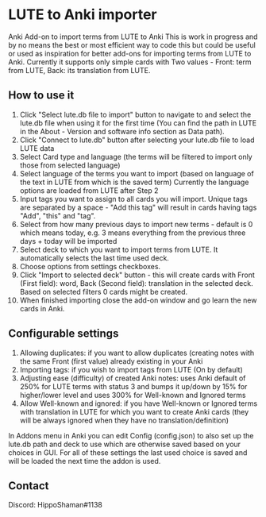 # LUTE to Anki importer
Anki Add-on to import terms from LUTE to Anki
This is work in progress and by no means the best or most efficient way to code this but could be useful or used as inspiration for better add-ons for importing terms from LUTE to Anki. Currently it supports only simple cards with Two values - Front: term from LUTE, Back: its translation from LUTE.

## How to use it
1. Click "Select lute.db file to import" button to navigate to and select the lute.db file when using it for the first time (You can find the path in LUTE in the About - Version and software info section as Data path).
2. Click "Connect to lute.db" button after selecting your lute.db file to load LUTE data
3. Select Card type and language (the terms will be filtered to import only those from selected language)
4. Select language of the terms you want to import (based on language of the text in LUTE from which is the saved term) Currently the language options are loaded from LUTE after Step 2
5. Input tags you want to assign to all cards you will import. Unique tags are separated by a space - "Add this tag" will result in cards having tags "Add", "this" and "tag".
6. Select from how many previous days to import new terms - default is 0 which means today, e.g. 3 means everything from the previous three days + today will be imported
7. Select deck to which you want to import terms from LUTE. It automatically selects the last time used deck.
8. Choose options from settings checkboxes.
9. Click "Import to selected deck" button - this will create cards with Front (First field): word, Back (Second field): translation in the selected deck. Based on selected filters 0 cards might be created.
10. When finished importing close the add-on window and go learn the new cards in Anki.

## Configurable settings
1. Allowing duplicates: if you want to allow duplicates (creating notes with the same Front (first value) already existing in your Anki
2. Importing tags: if you wish to import tags from LUTE (On by default)
3. Adjusting ease (difficulty) of created Anki notes: uses Anki default of 250% for LUTE terms with status 3 and bumps it up/down by 15% for higher/lower level and uses 300% for Well-known and Ignored terms
4. Allow Well-known and ignored: if you have Well-known or Ignored terms with translation in LUTE for which you want to create Anki cards (they will be always ignored when they have no translation/definition)

In Addons menu in Anki you can edit Config (config.json) to also set up the lute.db path and deck to use which are otherwise saved based on your choices in GUI. For all of these settings the last used choice is saved and will be loaded the next time the addon is used.

## Contact
Discord: HippoShaman#1138
